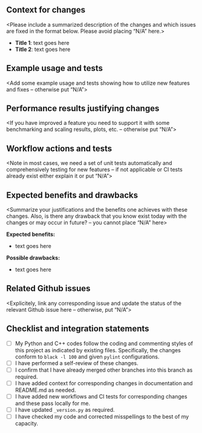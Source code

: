 ## Context for changes

<Please include a summarized description of the changes and which issues are fixed in the format below. Please avoid placing “N/A” here.>

- **Title 1**: 
    text goes here
- **Title 2**: 
    text goes here   

## Example usage and tests

<Add some example usage and tests showing how to utilize new features and fixes – otherwise put “N/A”>

## Performance results justifying changes

<If you have improved a feature you need to support it with some benchmarking and scaling results, plots, etc. – otherwise put “N/A”>

## Workflow actions and tests

<Note in most cases, we need a set of unit tests automatically and comprehensively testing for new features – if not applicable or CI tests already exist either explain it or put “N/A”>

## Expected benefits and drawbacks

<Summarize your justifications and the benefits one achieves with these changes. Also, is there any drawback that you know exist today with the changes or may occur in future? – you cannot place “N/A” here>

**Expected benefits:**
- text goes here

**Possible drawbacks:**
- text goes here

## Related Github issues

<Explicitely, link any corresponding issue and update the status of the relevant Github issue here – otherwise, put “N/A”>

## Checklist and integration statements
- [ ] My Python and C++ codes follow the coding and commenting styles of this project as indicated by existing files. Specifically, the changes conform to `black -l 100` and given `pylint` configurations. 
- [ ] I have performed a self-review of these changes.
- [ ] I confirm that I have already merged other branches into this branch as required.
- [ ] I have added context for corresponding changes in documentation and README.md as needed.
- [ ] I have added new workflows and CI tests for corresponding changes and these pass locally for me.
- [ ] I have updated `_version.py` as required. 
- [ ] I have checked my code and corrected misspellings to the best of my capacity.
